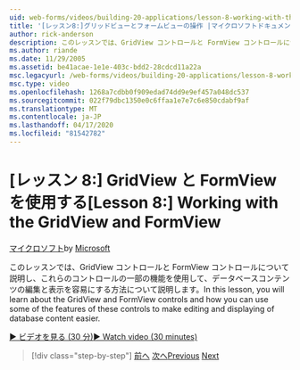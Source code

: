 ```yaml
---
uid: web-forms/videos/building-20-applications/lesson-8-working-with-the-gridview-and-formview
title: '[レッスン8:]グリッドビューとフォームビューの操作 |マイクロソフトドキュメント'
author: rick-anderson
description: このレッスンでは、GridView コントロールと FormView コントロールについて説明し、これらのコントロールの一部の機能を使用して編集とディスプラを作成する方法について説明します。
ms.author: riande
ms.date: 11/29/2005
ms.assetid: be41acae-1e1e-403c-bdd2-28cdcd11a22a
msc.legacyurl: /web-forms/videos/building-20-applications/lesson-8-working-with-the-gridview-and-formview
msc.type: video
ms.openlocfilehash: 1268a7cdbb0f909edad74dd9e9ef457a048dc537
ms.sourcegitcommit: 022f79dbc1350e0c6ffaa1e7e7c6e850cdabf9af
ms.translationtype: MT
ms.contentlocale: ja-JP
ms.lasthandoff: 04/17/2020
ms.locfileid: "81542782"
---
```

# <a name="lesson-8-working-with-the-gridview-and-formview"></a><span data-ttu-id="8a818-103">[レッスン 8:] GridView と FormView を使用する</span><span class="sxs-lookup"><span data-stu-id="8a818-103">[Lesson 8:] Working with the GridView and FormView</span></span>

<span data-ttu-id="8a818-104">[マイクロソフト](https://github.com/microsoft)</span><span class="sxs-lookup"><span data-stu-id="8a818-104">by [Microsoft](https://github.com/microsoft)</span></span>

<span data-ttu-id="8a818-105">このレッスンでは、GridView コントロールと FormView コントロールについて説明し、これらのコントロールの一部の機能を使用して、データベースコンテンツの編集と表示を容易にする方法について説明します。</span><span class="sxs-lookup"><span data-stu-id="8a818-105">In this lesson, you will learn about the GridView and FormView controls and how you can use some of the features of these controls to make editing and displaying of database content easier.</span></span>

[<span data-ttu-id="8a818-106">&#9654; ビデオを見る (30 分)</span><span class="sxs-lookup"><span data-stu-id="8a818-106">&#9654; Watch video (30 minutes)</span></span>](https://channel9.msdn.com/Blogs/ASP-NET-Site-Videos/lesson-8-working-with-the-gridview-and-formview)

> [!div class="step-by-step"]
> <span data-ttu-id="8a818-107">[前へ](lesson-7-databinding-to-user-interface-controls.md)
> [次へ](watch-aspnet-development-in-action.md)</span><span class="sxs-lookup"><span data-stu-id="8a818-107">[Previous](lesson-7-databinding-to-user-interface-controls.md)
[Next](watch-aspnet-development-in-action.md)</span></span>
